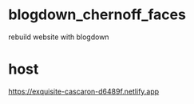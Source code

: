 # blogdown_chernoff_faces
rebuild website with blogdown

# host
https://exquisite-cascaron-d6489f.netlify.app
